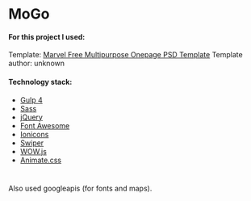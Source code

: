 # MoGo

#### For this project I used:

Template: [Marvel Free Multipurpose Onepage PSD Template](https://www.psdhub.com/items/marvel-free-multipurpose-onepage-psd-template//)
Template author: unknown

#### Technology stack:
* [Gulp 4](https://gulpjs.com/)
* [Sass](https://sass-lang.com/)
* [jQuery](https://jquery.com/)
* [Font Awesome](https://fontawesome.com/)
* [Ionicons](https://ionicons.com/)
* [Swiper](https://github.com/nolimits4web/swiper/)
* [WOW.js](https://github.com/graingert/wow)
* [Animate.css](https://github.com/daneden/animate.css)
#
Also used googleapis (for fonts and maps).
